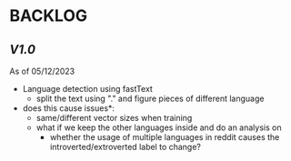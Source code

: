 # BACKLOG 

## _V1.0_

As of 05/12/2023

* Language detection using fastText
  * split the text using "." and figure pieces of different language
* does this cause issues*:
  * same/different vector sizes when training
  * what if we keep the other languages inside and do an analysis on 
    * whether the usage of multiple languages in reddit causes the introverted/extroverted label to change?


